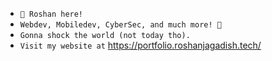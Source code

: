 - ```👋 Roshan here! ```
- ``` Webdev, Mobiledev, CyberSec, and much more! 🚀 ```
- ``` Gonna shock the world (not today tho). ```
- ``` Visit my website at ``` https://portfolio.roshanjagadish.tech/ 
<!---
Wr4th100/Wr4th100 is a ✨ special ✨ repository because its `README.md` (this file) appears on your GitHub profile.
You can click the Preview link to take a look at your changes.
--->
